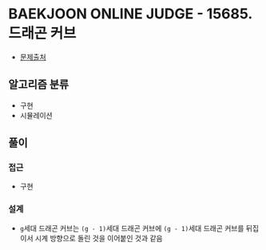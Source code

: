 # BAEKJOON ONLINE JUDGE - 15685. 드래곤 커브

- [문제출처](https://www.acmicpc.net/problem/15685 '15685. 드래곤 커브')

## 알고리즘 분류

- 구현
- 시뮬레이션

## 풀이

### 접근

- 구현

### 설계

- `g`세대 드래곤 커브는 `(g - 1)`세대 드래곤 커브에 `(g - 1)`세대 드래곤 커브를 뒤집이서 시계 방향으로 돌린 것을 이어붙인 것과 같음
